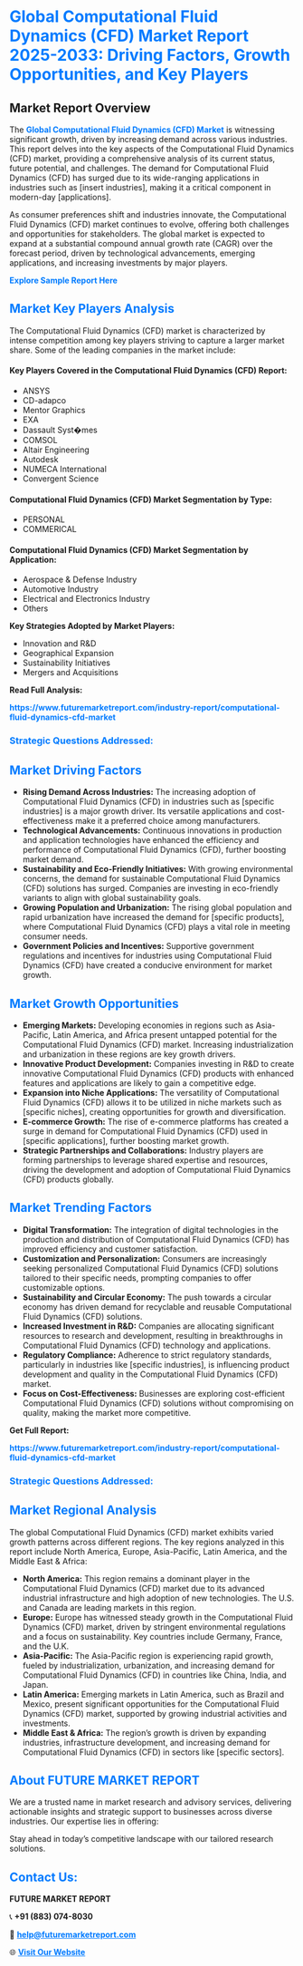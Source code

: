 <h1 style="color: #007BFF;">Global Computational Fluid Dynamics (CFD) Market Report 2025-2033: Driving Factors, Growth Opportunities, and Key Players</h1>

<section id="overview">
<h2>Market Report Overview</h2>
<p>The <a href="https://www.futuremarketreport.com/industry-report/computational-fluid-dynamics-cfd-market" style="color: #007BFF; text-decoration: none;"><strong>Global Computational Fluid Dynamics (CFD) Market</strong></a> is witnessing significant growth, driven by increasing demand across various industries. This report delves into the key aspects of the Computational Fluid Dynamics (CFD) market, providing a comprehensive analysis of its current status, future potential, and challenges. The demand for Computational Fluid Dynamics (CFD) has surged due to its wide-ranging applications in industries such as [insert industries], making it a critical component in modern-day [applications].</p>
<p>As consumer preferences shift and industries innovate, the Computational Fluid Dynamics (CFD) market continues to evolve, offering both challenges and opportunities for stakeholders. The global market is expected to expand at a substantial compound annual growth rate (CAGR) over the forecast period, driven by technological advancements, emerging applications, and increasing investments by major players.</p>
</section>

<section id="overview">
<p><a href="https://www.futuremarketreport.com/request-sample/reportId=106386" style="color: #007BFF; text-decoration: none;"><strong>Explore Sample Report Here</strong></a></p>
</section>

<section id="key-players">
<h2 style="color: #007BFF;">Market Key Players Analysis</h2>
<p>The Computational Fluid Dynamics (CFD) market is characterized by intense competition among key players striving to capture a larger market share. Some of the leading companies in the market include:</p>
<h4>Key Players Covered in the Computational Fluid Dynamics (CFD) Report:</h4>
<ul><li>ANSYS</li><li>CD-adapco</li><li>Mentor Graphics</li><li>EXA</li><li>Dassault Syst�mes</li><li>COMSOL</li><li>Altair Engineering</li><li>Autodesk</li><li>NUMECA International</li><li>Convergent Science</li></ul>
<h4>Computational Fluid Dynamics (CFD) Market Segmentation by Type:</h4>
<ul><li>PERSONAL</li><li>COMMERICAL</li></ul>

<h4>Computational Fluid Dynamics (CFD) Market Segmentation by Application:</h4>
<ul><li>Aerospace &amp; Defense Industry</li><li>Automotive Industry</li><li>Electrical and Electronics Industry</li><li>Others</li></ul>
<p><strong>Key Strategies Adopted by Market Players:</strong></p>
<ul>
<li>Innovation and R&D</li>
<li>Geographical Expansion</li>
<li>Sustainability Initiatives</li>
<li>Mergers and Acquisitions</li>
</ul>
</section>

<section>
<p><strong>Read Full Analysis: </strong></p><a href="https://www.futuremarketreport.com/industry-report/computational-fluid-dynamics-cfd-market" style="color: #007BFF; text-decoration: none;"><strong>https://www.futuremarketreport.com/industry-report/computational-fluid-dynamics-cfd-market</strong></a>
<h3 style="color: #007BFF;">Strategic Questions Addressed:</h3>
</section>

<section id="driving-factors">
<h2 style="color: #007BFF;">Market Driving Factors</h2>
<ul>
<li><strong>Rising Demand Across Industries:</strong> The increasing adoption of Computational Fluid Dynamics (CFD) in industries such as [specific industries] is a major growth driver. Its versatile applications and cost-effectiveness make it a preferred choice among manufacturers.</li>
<li><strong>Technological Advancements:</strong> Continuous innovations in production and application technologies have enhanced the efficiency and performance of Computational Fluid Dynamics (CFD), further boosting market demand.</li>
<li><strong>Sustainability and Eco-Friendly Initiatives:</strong> With growing environmental concerns, the demand for sustainable Computational Fluid Dynamics (CFD) solutions has surged. Companies are investing in eco-friendly variants to align with global sustainability goals.</li>
<li><strong>Growing Population and Urbanization:</strong> The rising global population and rapid urbanization have increased the demand for [specific products], where Computational Fluid Dynamics (CFD) plays a vital role in meeting consumer needs.</li>
<li><strong>Government Policies and Incentives:</strong> Supportive government regulations and incentives for industries using Computational Fluid Dynamics (CFD) have created a conducive environment for market growth.</li>
</ul>
</section>

<section id="growth-opportunities">
<h2 style="color: #007BFF;">Market Growth Opportunities</h2>
<ul>
<li><strong>Emerging Markets:</strong> Developing economies in regions such as Asia-Pacific, Latin America, and Africa present untapped potential for the Computational Fluid Dynamics (CFD) market. Increasing industrialization and urbanization in these regions are key growth drivers.</li>
<li><strong>Innovative Product Development:</strong> Companies investing in R&D to create innovative Computational Fluid Dynamics (CFD) products with enhanced features and applications are likely to gain a competitive edge.</li>
<li><strong>Expansion into Niche Applications:</strong> The versatility of Computational Fluid Dynamics (CFD) allows it to be utilized in niche markets such as [specific niches], creating opportunities for growth and diversification.</li>
<li><strong>E-commerce Growth:</strong> The rise of e-commerce platforms has created a surge in demand for Computational Fluid Dynamics (CFD) used in [specific applications], further boosting market growth.</li>
<li><strong>Strategic Partnerships and Collaborations:</strong> Industry players are forming partnerships to leverage shared expertise and resources, driving the development and adoption of Computational Fluid Dynamics (CFD) products globally.</li>
</ul>
</section>

<section id="trending-factors">
<h2 style="color: #007BFF;">Market Trending Factors</h2>
<ul>
<li><strong>Digital Transformation:</strong> The integration of digital technologies in the production and distribution of Computational Fluid Dynamics (CFD) has improved efficiency and customer satisfaction.</li>
<li><strong>Customization and Personalization:</strong> Consumers are increasingly seeking personalized Computational Fluid Dynamics (CFD) solutions tailored to their specific needs, prompting companies to offer customizable options.</li>
<li><strong>Sustainability and Circular Economy:</strong> The push towards a circular economy has driven demand for recyclable and reusable Computational Fluid Dynamics (CFD) solutions.</li>
<li><strong>Increased Investment in R&D:</strong> Companies are allocating significant resources to research and development, resulting in breakthroughs in Computational Fluid Dynamics (CFD) technology and applications.</li>
<li><strong>Regulatory Compliance:</strong> Adherence to strict regulatory standards, particularly in industries like [specific industries], is influencing product development and quality in the Computational Fluid Dynamics (CFD) market.</li>
<li><strong>Focus on Cost-Effectiveness:</strong> Businesses are exploring cost-efficient Computational Fluid Dynamics (CFD) solutions without compromising on quality, making the market more competitive.</li>
</ul>
</section>

<section>
<p><strong>Get Full Report: </strong></p><a href="https://www.futuremarketreport.com/industry-report/computational-fluid-dynamics-cfd-market" style="color: #007BFF; text-decoration: none;"><strong>https://www.futuremarketreport.com/industry-report/computational-fluid-dynamics-cfd-market</strong></a>
<h3 style="color: #007BFF;">Strategic Questions Addressed:</h3>
</section>


<section id="regional-analysis">
<h2 style="color: #007BFF;">Market Regional Analysis</h2>
<p>The global Computational Fluid Dynamics (CFD) market exhibits varied growth patterns across different regions. The key regions analyzed in this report include North America, Europe, Asia-Pacific, Latin America, and the Middle East & Africa:</p>
<ul>
<li><strong>North America:</strong> This region remains a dominant player in the Computational Fluid Dynamics (CFD) market due to its advanced industrial infrastructure and high adoption of new technologies. The U.S. and Canada are leading markets in this region.</li>
<li><strong>Europe:</strong> Europe has witnessed steady growth in the Computational Fluid Dynamics (CFD) market, driven by stringent environmental regulations and a focus on sustainability. Key countries include Germany, France, and the U.K.</li>
<li><strong>Asia-Pacific:</strong> The Asia-Pacific region is experiencing rapid growth, fueled by industrialization, urbanization, and increasing demand for Computational Fluid Dynamics (CFD) in countries like China, India, and Japan.</li>
<li><strong>Latin America:</strong> Emerging markets in Latin America, such as Brazil and Mexico, present significant opportunities for the Computational Fluid Dynamics (CFD) market, supported by growing industrial activities and investments.</li>
<li><strong>Middle East & Africa:</strong> The region’s growth is driven by expanding industries, infrastructure development, and increasing demand for Computational Fluid Dynamics (CFD) in sectors like [specific sectors].</li>
</ul>
</section>

<footer>
<h2 style="color: #007BFF;">About FUTURE MARKET REPORT</h2>
<p>We are a trusted name in market research and advisory services, delivering actionable insights and strategic support to businesses across diverse industries. Our expertise lies in offering:</p>

<p>Stay ahead in today’s competitive landscape with our tailored research solutions.</p>

<h2 style="color: #007BFF;">Contact Us:</h2>
<p><strong>FUTURE MARKET REPORT</strong></p>
<p>📞 <strong>+91 (883) 074-8030</strong></p>
<p>📧 <strong><a href="mailto:help@futuremarketreport.com" style="color: #007BFF;">help@futuremarketreport.com</a></strong></p>
<p>🌐 <strong><a href="https://www.futuremarketreport.com/" style="color: #007BFF;">Visit Our Website</a></strong></p>
</footer>